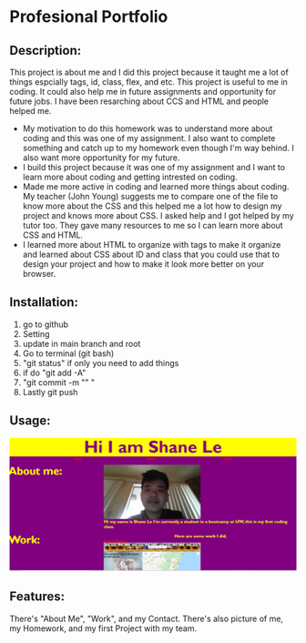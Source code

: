 # Profesional Portfolio
## Description:
This project is about me and I did this project because it taught me a lot of things espcially tags, id, class, flex, and etc. This project is useful to me in coding. It could also help me in future assignments and opportunity for future jobs. I have been resarching about CCS and HTML and people helped me.
- My motivation to do this homework was to understand more about coding and this was one of my assignment. I also want to complete something and catch up to my homework even though I'm way behind. I also want more opportunity for my future.
- I build this project because it was one of my assignment and I want to learn more about coding and getting intrested on coding.
- Made me more active in coding and learned more things about coding. My teacher (John Young) suggests me to compare one of the file to know more about the CSS and this helped me a lot how to design my project and knows more about CSS. I asked help and I got helped by my tutor too. They gave many resources to me so I can learn more about CSS and HTML.
- I learned more about HTML to organize with tags to make it organize and learned about CSS about ID and class that you could use that to design your project and how to make it look more better on your browser.
## Installation:
<!-- What are the steps required to install your project? Provide a step-by-step description of how to get the development environment running. --> 
1. go to github
2. Setting
3. update in main branch and root
4. Go to terminal (git bash)
5. "git status" if only you need to add things
6. if do "git add -A"
7. "git commit -m "" "
8. Lastly git push
## Usage:
![Portfolio](./Portfolio.PNG)
## Features:
There's "About Me", "Work", and my Contact. There's also picture of me, my Homework, and my first Project with my team.
